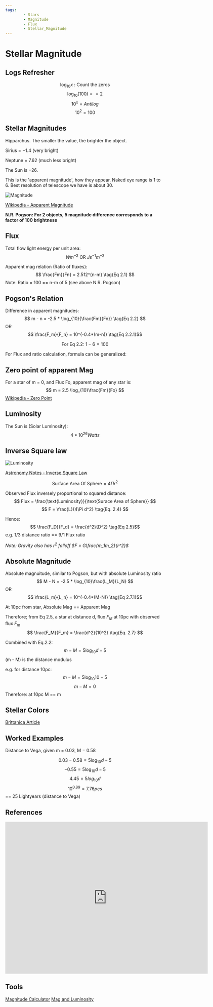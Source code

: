 ```yaml
---
tags:
        - Stars
        - Magnitude
        - Flux
        - Stellar_Magnitude
---
```


# Stellar Magnitude

## Logs Refresher
$$ \log_{10}x\text{ : Count the zeros} $$
$$ \log_{10}(100) == 2 $$
$$ 10^x = Antilog $$
$$ 10^2 = 100 $$

## Stellar Magnitudes
Hipparchus.  The smaller the value, the brighter the object.  

Sirius = $-1.4$ (very bright)

Neptune = $7.62$ (much less bright)

The Sun is $-26$.

This is the 'apparent magnitude', how they appear.  Naked eye range is 1 to 6.  Best resolution of telescope we have is about 30.

![Magnitude](https://earthsky.org/upl/2017/03/apparent-magnitude-scale-e1490133992818.jpg)

[Wikipedia - Apparent Magnitude](https://en.wikipedia.org/wiki/Apparent_magnitude)

**N.R. Pogson: For 2 objects, 5 magnitude difference corresponds to a factor of 100 brightness**

## Flux
Total flow light energy per unit area:
$$ Wm^{-2} \text{ OR } Js^{-1}m^{-2} $$

Apparent mag relation (Ratio of fluxes):
$$ \frac{Fm}{Fn} = 2.512^{n-m} \tag{Eq 2.1} $$
Note: Ratio = 100 == n-m of 5 (see above N.R. Pogson)

## Pogson's Relation
Difference in apparent magnitudes:
$$ m - n = -2.5 * \log_{10}{\frac{Fm}{Fn}} \tag{Eq 2.2} $$ 
OR
$$ \frac{F_m}{F_n} = 10^{-0.4*(m-n)} \tag{Eq 2.2.1}$$

$$ \text{For Eq 2.2: } 1 - 6 = 100 \tag{As expected}$$

For Flux and ratio calculation, formula can be generalized:

## Zero point of apparent Mag
For a star of m = 0, and Flux Fo, apparent mag of any star is:
$$ m = 2.5 \log_{10}\frac{Fm}{Fo} $$
[Wikipedia - Zero Point](https://en.wikipedia.org/wiki/Zero_Point_(photometry))

## Luminosity
The Sun is (Solar Luminosity): 
$$ 4 * 10^{26} Watts $$

## Inverse Square law 
![Luminosity](https://upload.wikimedia.org/wikipedia/commons/2/28/Inverse_square_law.svg)

[Astronomy Notes - Inverse Square Law](https://www.astronomynotes.com/starprop/s3.htm)

$$ \text{Surface Area Of Sphere} = 4\Pi r^2 $$

Observed Flux inversely proportional to squared distance:
$$ Flux = \frac{\text{Luminosity}}{\text{Surace Area of Sphere}} $$
$$ F = \frac{L}{4\Pi d^2} \tag{Eq. 2.4} $$

Hence:
$$ \frac{F_D}{F_d} = \frac{d^2}{D^2} \tag{Eq 2.5}$$
e.g. 1/3 distance ratio == 9/1 Flux ratio 

*Note: Gravity also has $r^2$ falloff $F = G\frac{m_1m_2}{r^2}$*

## Absolute Magnitude
Absolute magnuitude, similar to Pogson, but with absolute Luminosity ratio
$$ M - N = -2.5 * \log_{10}\frac{L_M}{L_N} $$
OR
$$ \frac{L_m}{L_n} = 10^{-0.4*(M-N)} \tag{Eq 2.7.1}$$

At 10pc from star, Absolute Mag == Apparent Mag

Therefore; from Eq 2.5, a star at distance d, flux $F_M$ at 10pc with observed flux $F_m$
$$ \frac{F_M}{F_m} = \frac{d^2}{10^2} \tag{Eq. 2.7} $$

Combined with Eq.2.2:
$$ m - M = 5 \log_{10}d - 5 \tag{Eq. 2.8} $$
(m - M) is the distance modulus

e.g. for distance 10pc:
$$ m - M = 5 \log_{10}10 - 5 $$
$$ m - M = 0 $$
Therefore: at 10pc M == m

## Stellar Colors
[Brittanica Article](https://www.britannica.com/science/star-astronomy/Classification-of-spectral-types)

## Worked Examples
Distance to Vega, given m = 0.03, M = 0.58

$$ 0.03 - 0.58= 5 \log_{10}d - 5 $$
$$ -0.55 = 5\log_{10}d - 5 $$
$$ 4.45 = 5 log_{10}d $$
$$ 10^0.89 = 7.76 pcs $$
== 25 Lightyears (distance to Vega)

## References
<iframe
    width="640"
    height="480"
    src="https://www.youtube.com/embed/RmuklXC94Cs"
    frameborder="0"
    allow="autoplay; encrypted-media"
    allowfullscreen
>
</iframe>

## Tools
[Magnitude Calculator](https://www.1728.org/magntudj.htm)
[Mag and Luminosity](http://www.calctool.org/CALC/phys/astronomy/star_magnitude/)
